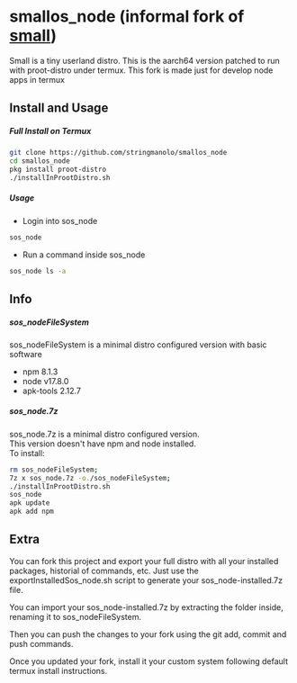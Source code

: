 # smallos_node (informal fork of [small](https://github.com/stringmanolo/small))

Small is a tiny userland distro. This is the aarch64 version patched to run with proot-distro under termux. This fork is made just for develop node apps in termux

## Install and Usage
##### Full Install on Termux

```bash
git clone https://github.com/stringmanolo/smallos_node
cd smallos_node
pkg install proot-distro
./installInProotDistro.sh
```

##### Usage

- Login into sos_node
```bash
sos_node
```

- Run a command inside sos_node
```bash
sos_node ls -a
```

## Info
##### sos_nodeFileSystem
sos_nodeFileSystem is a minimal distro configured version with basic software
- npm 8.1.3
- node v17.8.0
- apk-tools 2.12.7

##### sos_node.7z 
sos_node.7z is a minimal distro configured version.  
This version doesn't have npm and node installed.  
To install:  
```bash
rm sos_nodeFileSystem;
7z x sos_node.7z -o./sos_nodeFileSystem;
./installInProotDistro.sh
sos_node
apk update
apk add npm
```

## Extra
You can fork this project and export your full distro with all your installed packages, historial of commands, etc. Just use the exportInstalledSos_node.sh script to generate your sos_node-installed.7z file.  
  

You can import your sos_node-installed.7z by extracting the folder inside, renaming it to sos_nodeFileSystem.   
  

Then you can push the changes to your fork using the git add, commit and push commands.    
  

Once you updated your fork, install it your custom system following default termux install instructions.
